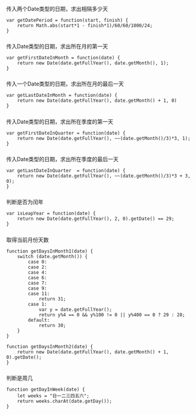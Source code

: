 ######

传入两个Date类型的日期，求出相隔多少天

```
var getDatePeriod = function(start, finish) {
	return Math.abs(start*1 - finish*1)/60/60/1000/24;
}
```

#####

传入Date类型的日期，求出所在月的第一天

```
var getFirstDateInMonth = function(date) {
	return new Date(date.getFullYear(), date.getMonth(), 1);
}
```

##### 

传入一个Date类型的日期，求出所在月的最后一天

```
var getLastDateInMonth = function(date) {
	return new Date(date.getFullYear(), date.getMonth() + 1, 0)
}
```

#####

传入Date类型的日期，求出所在季度的第一天

```
var getFirstDateInQuarter = function(date) {
	return new Date(date.getFullYear(), ~~(date.getMonth()/3)*3, 1);
}
```

#####

传入Date类型的日期，求出所在季度的最后一天

```
var getLastDateInQuarter  = function(date) {
	return new Date(date.getFullYear(), ~~(date.getMonth()/3)*3 + 3, 0);
}
```

#####

判断是否为闰年

```
var isLeapYear = function(date) {
	return new Date(date.getFullYear(), 2, 0).getDate() == 29;
}
```

#####

取得当前月份天数

```
function getDaysInMonth1(date) {
	switch (date.getMonth()) {
		case 0:
		case 2:
		case 4:
		case 6:
		case 7:
		case 9:
		case 11:
			return 31;
		case 1:
			var y = date.getFullYear();
			return y%4 == 0 && y%100 != 0 || y%400 == 0 ? 29 : 28;
		default:
			return 30;
	}
}
```

```
function getDaysInMonth2(date) {
	return new Date(date.getFullYear(), date.getMonth() + 1, 0).getDate();
}
```

#####

判断是周几

```
function getDayInWeek(date) {
	let weeks = "日一二三四五六";
	return weeks.charAt(date.getDay());
}
```
